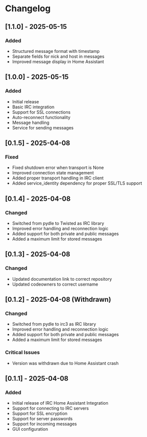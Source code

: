 # Changelog

## [1.1.0] - 2025-05-15
### Added
- Structured message format with timestamp
- Separate fields for nick and host in messages
- Improved message display in Home Assistant

## [1.0.0] - 2025-05-15
### Added
- Initial release
- Basic IRC integration
- Support for SSL connections
- Auto-reconnect functionality
- Message handling
- Service for sending messages

## [0.1.5] - 2025-04-08

### Fixed
- Fixed shutdown error when transport is None
- Improved connection state management
- Added proper transport handling in IRC client
- Added service_identity dependency for proper SSL/TLS support

## [0.1.4] - 2025-04-08

### Changed
- Switched from pydle to Twisted as IRC library
- Improved error handling and reconnection logic
- Added support for both private and public messages
- Added a maximum limit for stored messages

## [0.1.3] - 2025-04-08

### Changed
- Updated documentation link to correct repository
- Updated codeowners to correct username

## [0.1.2] - 2025-04-08 (Withdrawn)

### Changed
- Switched from pydle to irc3 as IRC library
- Improved error handling and reconnection logic
- Added support for both private and public messages
- Added a maximum limit for stored messages

### Critical Issues
- Version was withdrawn due to Home Assistant crash

## [0.1.1] - 2025-04-08

### Added
- Initial release of IRC Home Assistant Integration
- Support for connecting to IRC servers
- Support for SSL encryption
- Support for server passwords
- Support for incoming messages
- GUI configuration